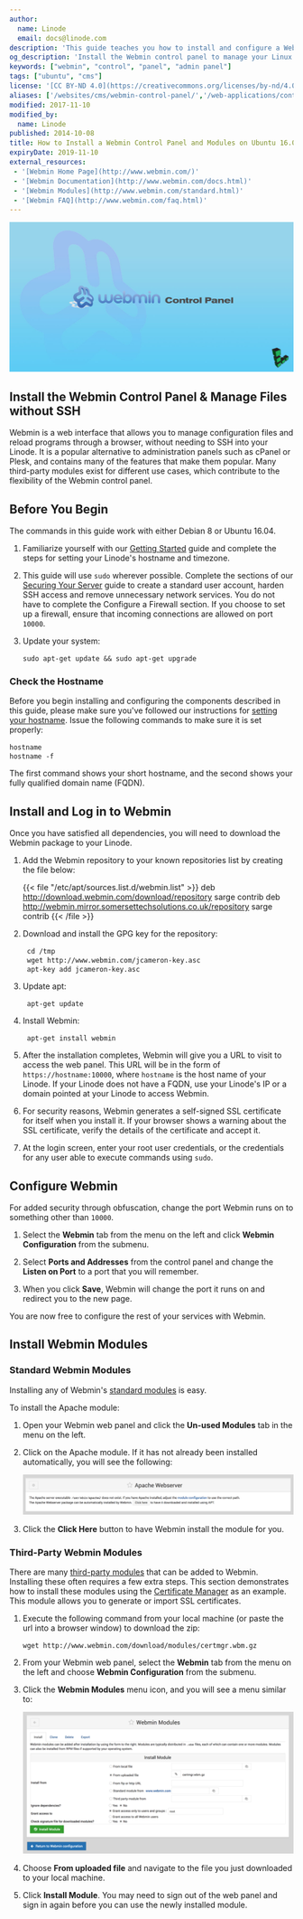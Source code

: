 ```yaml
---
author:
  name: Linode
  email: docs@linode.com
description: 'This guide teaches you how to install and configure a Webmin control panel for system administration.'
og_description: 'Install the Webmin control panel to manage your Linux system administration from a web browser, without needing to SSH into your machine. This guide shows you how.'
keywords: ["webmin", "control", "panel", "admin panel"]
tags: ["ubuntu", "cms"]
license: '[CC BY-ND 4.0](https://creativecommons.org/licenses/by-nd/4.0)'
aliases: ['/websites/cms/webmin-control-panel/','/web-applications/control-panels/webmin/installing-webmin/']
modified: 2017-11-10
modified_by:
  name: Linode
published: 2014-10-08
title: How to Install a Webmin Control Panel and Modules on Ubuntu 16.04
expiryDate: 2019-11-10
external_resources:
 - '[Webmin Home Page](http://www.webmin.com/)'
 - '[Webmin Documentation](http://www.webmin.com/docs.html)'
 - '[Webmin Modules](http://www.webmin.com/standard.html)'
 - '[Webmin FAQ](http://www.webmin.com/faq.html)'
---
```


![How to Install a Webmin Control Panel and Modules on Ubuntu](Webmin_Control_Panel_smg.jpg)

## Install the Webmin Control Panel & Manage Files without SSH

Webmin is a web interface that allows you to manage configuration files and reload programs through a browser, without needing to SSH into your Linode. It is a popular alternative to administration panels such as cPanel or Plesk, and contains many of the features that make them popular. Many third-party modules exist for different use cases, which contribute to the flexibility of the Webmin control panel.

## Before You Begin

The commands in this guide work with either Debian 8 or Ubuntu 16.04.

1.  Familiarize yourself with our [Getting Started](/docs/getting-started) guide and complete the steps for setting your Linode's hostname and timezone.

2.  This guide will use `sudo` wherever possible. Complete the sections of our [Securing Your Server](/docs/security/securing-your-server) guide to create a standard user account, harden SSH access and remove unnecessary network services. You do not have to complete the Configure a Firewall section. If you choose to set up a firewall, ensure that incoming connections are allowed on port `10000`.

3.  Update your system:

        sudo apt-get update && sudo apt-get upgrade

### Check the Hostname

Before you begin installing and configuring the components described in this guide, please make sure you've followed our instructions for [setting your hostname](/docs/getting-started#ubuntu--debian). Issue the following commands to make sure it is set properly:

    hostname
    hostname -f

The first command shows your short hostname, and the second shows your fully qualified domain name (FQDN).

## Install and Log in to Webmin

Once you have satisfied all dependencies, you will need to download the Webmin package to your Linode.

1. Add the Webmin repository to your known repositories list by creating the file below:

    {{< file "/etc/apt/sources.list.d/webmin.list" >}}
deb http://download.webmin.com/download/repository sarge contrib
deb http://webmin.mirror.somersettechsolutions.co.uk/repository sarge contrib
{{< /file >}}

2. Download and install the GPG key for the repository:

        cd /tmp
        wget http://www.webmin.com/jcameron-key.asc
        apt-key add jcameron-key.asc

3. Update apt:

        apt-get update

4. Install Webmin:

        apt-get install webmin

5. After the installation completes, Webmin will give you a URL to visit to access the web panel. This URL will be in the form of `https://hostname:10000`, where `hostname` is the host name of your Linode. If your Linode does not have a FQDN, use your Linode's IP or a domain pointed at your Linode to access Webmin.

6. For security reasons, Webmin generates a self-signed SSL certificate for itself when you install it. If your browser shows a warning about the SSL certificate, verify the details of the certificate and accept it.

7. At the login screen, enter your root user credentials, or the credentials for any user able to execute commands using `sudo`.

## Configure Webmin

For added security through obfuscation, change the port Webmin runs on to something other than `10000`.

1.  Select the **Webmin** tab from the menu on the left and click **Webmin Configuration** from the submenu.

2.  Select **Ports and Addresses** from the control panel and change the **Listen on Port** to a port that you will remember.

3.  When you click **Save**, Webmin will change the port it runs on and redirect you to the new page.

You are now free to configure the rest of your services with Webmin.

## Install Webmin Modules

### Standard Webmin Modules

Installing any of Webmin's [standard modules](http://www.webmin.com/standard.html) is easy.

To install the Apache module:

1.  Open your Webmin web panel and click the **Un-used Modules** tab in the menu on the left.

2.  Click on the Apache module. If it has not already been installed automatically, you will see the following:

    ![Install Apache Message](install_plugin.png "Install Apache Message")

3.  Click the **Click Here** button to have Webmin install the module for you.

### Third-Party Webmin Modules

There are many [third-party modules](http://www.webmin.com/cgi-bin/search_third.cgi?modules=1) that can be added to Webmin. Installing these often requires a few extra steps. This section demonstrates how to install these modules using the [Certificate Manager](http://www.webmin.com/virtualmin.html) as an example. This module allows you to generate or import SSL certificates.

1.  Execute the following command from your local machine (or paste the url into a browser window) to download the zip:

        wget http://www.webmin.com/download/modules/certmgr.wbm.gz

2.  From your Webmin web panel, select the **Webmin** tab from the menu on the left and choose **Webmin Configuration** from the submenu.

3.  Click the **Webmin Modules** menu icon, and you will see a menu similar to:

    ![Install Module Menu](install-module-menu.png "Install Module Menu")

4.  Choose **From uploaded file** and navigate to the file you just downloaded to your local machine.

5.  Click **Install Module**. You may need to sign out of the web panel and sign in again before you can use the newly installed module.

